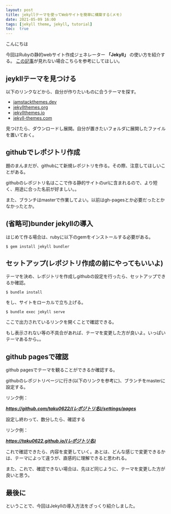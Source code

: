 ```yaml
---
layout: post
title: jekyllテーマを使ってWebサイトを簡単に構築する(メモ)
date: 2021-05-09 16:00
tags: [jekyll theme, jekyll, tutorial]
toc:  true
---
```


こんにちは

今回はRubyの静的webサイト作成ジェネレーター **「Jekyll」** の使い方を紹介する。
[この記事](https://qiita.com/madoreenu/items/b47833bf785562c77819)が見れない場合こちらを参考にしてほしい。

## jeykllテーマを見つける

以下のリンクなどから、自分が作りたいものに合うテーマを探す。

- [jamstackthemes.dev](https://jamstackthemes.dev/ssg/jekyll/)
- [jekyllthemes.org](http://jekyllthemes.org/)
- [jekyllthemes.io](https://jekyllthemes.io/)
- [jekyll-themes.com](https://jekyll-themes.com/)

見つけたら、ダウンロードし展開。自分が置きたいフォルダに展開したファイルを置いておく。

## githubでレポジトリ作成

題のまんまだが、githubにて新規レポジトリを作る。その際、注意してほしいことがある。

githubのレポジトリ名はここで作る静的サイトのurlに含まれるので、より短く、用途に合った名前が好ましい。。

また、ブランチはmasterで作業してよい。以前はgh-pagesとか必要だったとかなかったとか。

## (省略可)bunder jekyllの導入

はじめて作る場合は、rubyに以下のgemをインストールする必要がある。

```
$ gem install jekyll bundler
```

## セットアップ(レポジトリ作成の前にやってもいいよ)

テーマを決め、レポジトリを作成しgithubの設定を行ったら、セットアップできるか確認。

```
$ bundle install
```

をし、サイトをローカルで立ち上げる。

```
$ bundle exec jekyll serve
```

ここで出力されているリンクを開くことで確認できる。

もし表示されない等の不具合があれば、テーマを変更した方が良いよ。いっぱいテーマあるから。。

## github pagesで確認

github pagesでテーマを観ることができるか確認する。

githubのレポジトリページに行き(以下のリンクを参考に)、ブランチをmasterに設定する。

リンク例：

***https://github.com/taku0622/(レポジトリ名)/settings/pages***

設定し終わって、数分したら、確認する

リンク例：

***https://taku0622.github.io/(レポジトリ名)***

これで確認できたら、内容を変更していく。あとは、どんな感じで変更できるかは、テーマによって違うが、直感的に理解できると思われる。

また、これで、確認できない場合は、先ほど同じように、テーマを変更した方が良いと思う。

## 最後に

ということで、今回はJekyllの導入方法をざっくり紹介しました。